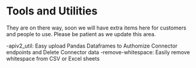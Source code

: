 # Tools and Utilities
They are on there way, soon we will have extra items here for customers and people to use. Please be patient as we update this area.

-apiv2_util: Easy upload Pandas Dataframes to Authomize Connector endpoints and Delete Connector data
-remove-whitespace: Easily remove whitespace from CSV or Excel sheets
